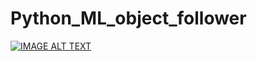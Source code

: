 # Python_ML_object_follower
[![IMAGE ALT TEXT](http://img.youtube.com/vi/ANg2fTkKTzc/0.jpg)](http://www.youtube.com/watch?v=ANg2fTkKTzc "Video Title")
